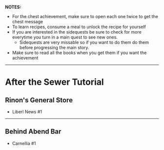 **NOTES:**
- For the chest achievement, make sure to open each one twice to get the chest message
- To learn recipes, consume a meal to unlock the recipe for yourself
- If you are interested in the sidequests be sure to check for more everytime you turn in a main quest to see new ones.
  - Sidequests are very missable so if you want to do them do them before progressing the main story.
- Make sure to read all the books when you get them if you want the achievement
----------------------------------------------------------------------------------
# After the Sewer Tutorial
## Rinon's General Store
- Liberl News #1
----------------------------------------------------------------------------------
## Behind Abend Bar
- Carnellia #1
